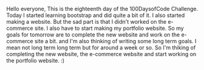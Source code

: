 Hello everyone,
This is the eighteenth day of the 100DaysofCode Challenge.
Today I started learning bootstrap and did quite a bit of it.
I also started making a website. But the sad part is that I didn't worked on the e-commerce site. 
I also have to start making my portfolio website. 
So my goals for tomorrow are to complete the new website and work on the e-commerce site a bit.
and I'm also thinking of writing some long term goals. I mean not long term long term but for around a week or so.
So I'm thiking of completing the new website, the e-commerce website and start working on the portfolio website. :)